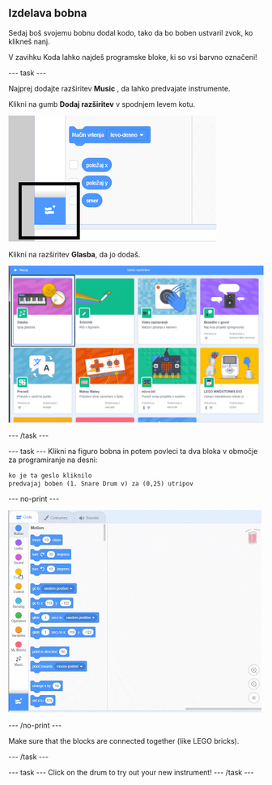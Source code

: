 ## Izdelava bobna

Sedaj boš svojemu bobnu dodal kodo, tako da bo boben ustvaril zvok, ko klikneš nanj.

V zavihku Koda lahko najdeš programske bloke, ki so vsi barvno označeni!

\--- task \---

Najprej dodajte razširitev **Music** , da lahko predvajate instrumente.

Klikni na gumb **Dodaj razširitev** v spodnjem levem kotu.

![označen je gumb za razširitev](images/add-extension-annotated.png)

Klikni na razširitev **Glasba**, da jo dodaš.

![označena je zvočna razširitev](images/click-music-annotated.png)

\--- /task \---

\--- task \--- Klikni na figuro bobna in potem povleci ta dva bloka v območje za programiranje na desni:

```blocks3
ko je ta geslo kliknilo
predvajaj boben (1. Snare Drum v) za (0,25) utripov
```

\--- no-print \---

![posnetek zaslona](images/connect-block.gif)

\--- /no-print \---

Make sure that the blocks are connected together (like LEGO bricks).

\--- /task \---

\--- task \--- Click on the drum to try out your new instrument! \--- /task \---